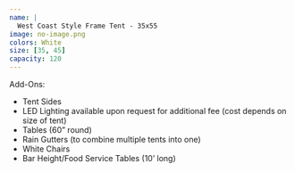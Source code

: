 ```yaml
---
name: |
  West Coast Style Frame Tent - 35x55
image: no-image.png
colors: White
size: [35, 45]
capacity: 120
---
```


Add-Ons:
- Tent Sides
- LED Lighting available upon request for additional fee (cost depends on size of tent)
- Tables (60” round)
- Rain Gutters (to combine multiple tents into one)
- White Chairs
- Bar Height/Food Service Tables (10’ long)